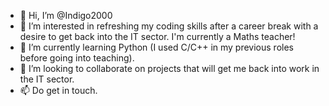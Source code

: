 - 👋 Hi, I’m @Indigo2000
- 👀 I’m interested in refreshing my coding skills after a career break with a desire to get back into the IT sector. I'm currently a Maths teacher!
- 🌱 I’m currently learning Python (I used C/C++ in my previous roles before going into teaching).
- 💞️ I’m looking to collaborate on projects that will get me back into work in the IT sector.
- 📫 Do get in touch.

<!---
Indigo2000/Indigo2000 is a ✨ special ✨ repository because its `README.md` (this file) appears on your GitHub profile.
You can click the Preview link to take a look at your changes.
--->
